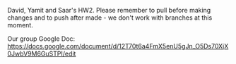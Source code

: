 David, Yamit and Saar's HW2.
Please remember to pull before making changes and to push after made - we don't work with branches at this moment.

Our group Google Doc:
https://docs.google.com/document/d/12T70t6a4FmX5enU5gJn_O5Ds70XjX0JwbV9M6GuSTPI/edit
